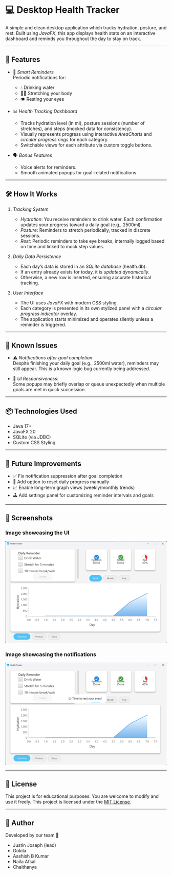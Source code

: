 # 💻 Desktop Health Tracker

A simple and clean desktop application which tracks hydration, posture, and rest. Built using *JavaFX*, this app displays health stats on an interactive dashboard and reminds you throughout the day to stay on track.

---

## 🚀 Features

- 🔔 *Smart Reminders*  
  Periodic notifications for:
    - 💧 Drinking water
    - 🧘‍♂ Stretching your body
    - 👁 Resting your eyes

- 📊 *Health Tracking Dashboard*
    - Tracks hydration level (in ml), posture sessions (number of stretches), and steps (mocked data for consistency).
    - Visually represents progress using interactive *AreaCharts* and *circular progress rings* for each category.
    - Switchable views for each attribute via custom toggle buttons.

- 🗣 *Bonus Features*
    - Voice alerts for reminders.
    - Smooth animated popups for goal-related notifications.

---

## 🛠 How It Works

1. *Tracking System*
    - *Hydration*: You receive reminders to drink water. Each confirmation updates your progress toward a daily goal (e.g., 2500ml).
    - *Posture*: Reminders to stretch periodically, tracked in discrete sessions.
    - *Rest*: Periodic reminders to take eye breaks, internally logged based on time and linked to mock step values.

2. *Daily Data Persistence*
    - Each day’s data is stored in an *SQLite database* (health.db).
    - If an entry already exists for today, it is *updated dynamically*.
    - Otherwise, a new row is inserted, ensuring accurate historical tracking.

3. *User Interface*
    - The UI uses *JavaFX* with modern CSS styling.
    - Each category is presented in its own stylized panel with a *circular progress indicator* overlay.
    - The application starts minimized and operates silently unless a reminder is triggered.

---

## 🐞 Known Issues

- ⚠ *Notifications after goal completion*:  
  Despite finishing your daily goal (e.g., 2500ml water), reminders may still appear. This is a known logic bug currently being addressed.

- 🔄 *UI Responsiveness*:  
  Some popups may briefly overlap or queue unexpectedly when multiple goals are met in quick succession.

---

## 📦 Technologies Used

- Java 17+
- JavaFX 20
- SQLite (via JDBC)
- Custom CSS Styling

---

## 🧪 Future Improvements

- ✅ Fix notification suppression after goal completion
- 🔁 Add option to reset daily progress manually
- 📈 Enable long-term graph views (weekly/monthly trends)
- 🕹 Add settings panel for customizing reminder intervals and goals

---

## 📸 Screenshots

### Image showcasing the UI
![UI](./img1.png)

### Image showcasing the notifications
![UI](./img2.png)

---

## 📄 License

This project is for educational purposes. You are welcome to modify and use it freely.
This project is licensed under the [MIT License](./License).

---

## 🙌 Author

Developed by our team 💪
- Justin Joseph (lead)
- Gokila
- Aashish B Kumar
- Naila Afsal
- Chaithanya